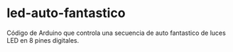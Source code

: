 # led-auto-fantastico
Código de Arduino que controla una secuencia de auto fantastico  de luces LED en 8 pines digitales.
